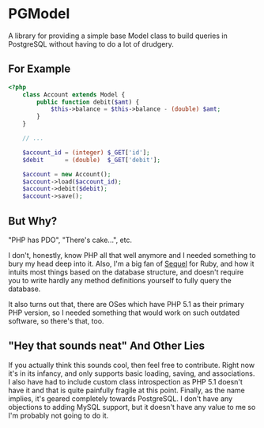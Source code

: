 PGModel
=======

A library for providing a simple base Model class to build queries in PostgreSQL
without having to do a lot of drudgery.

For Example
-----------

```php
<?php
    class Account extends Model {
        public function debit($amt) {
            $this->balance = $this->balance - (double) $amt;
        }
    }

    // ...

    $account_id = (integer) $_GET['id'];
    $debit      = (double)  $_GET['debit'];

    $account = new Account();
    $account->load($account_id);
    $account->debit($debit);
    $account->save();
```

But Why?
--------

"PHP has PDO", "There's cake...", etc.

I don't, honestly, know PHP all that well anymore and I needed something to bury
my head deep into it. Also, I'm a big fan of [Sequel][sequel] for Ruby, and how
it intuits most things based on the database structure, and doesn't require you
to write hardly any method definitions yourself to fully query the database.

It also turns out that, there are OSes which have PHP 5.1 as their primary PHP
version, so I needed something that would work on such outdated software, so
there's that, too.

"Hey that sounds neat" And Other Lies
-------------------------------------

If you actually think this sounds cool, then feel free to contribute. Right now
it's in its infancy, and only supports basic loading, saving, and associations.
I also have had to include custom class introspection as PHP 5.1 doesn't have it
and that is quite painfully fragile at this point. Finally, as the name implies,
it's geared completely towards PostgreSQL. I don't have any objections to adding
MySQL support, but it doesn't have any value to me so I'm probably not going to
do it.

[sequel]: http://sequel.rubyforge.org/ "Sequel - The Database Toolkit for Ruby"
